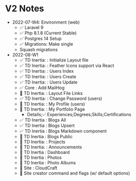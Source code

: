 # V2 Notes

- 2022-07-W4: Environment (web)
    - ✅ Laravel 9
    - ✅ Php 8.1.8 (Current Stable)
    - ✅ Postgres 14 Setup
    - ✅ Migrations: Make single
    - Squash migrations
- 2022-08-W1
    - ✅ TD Inertia: : Initialize Layout file
    - ✅ TD Inertia: : Feather Icons support via React
    - ✅ TD Inertia: : Users Index
    - ✅ TD Inertia: : Users Create
    - ✅ TD Inertia: : Users Update
    - ✅ Core        : Add MailHog
    - 🚧 TD Inertia: : Layout File Links
    - ✅ TD Inertia: : Change Password (users)
    - 🚧 TD Inertia: : My Profile (users)
    - 🚧 TD Inertia: : My Portfolio Page
      - Details;✅ Experiences;Degrees;Skills;Certifications
    - ✅ TD Inertia  : Blogs All
    - ✅ TD Inertia  : Blogs Upsert
    - ✅ TD Inertia  : Blogs Markdown component
    - 🚧 TD Inertia  : Blogs Public
    - 🚧 TD Inertia: : Projects
    - 🚧 TD Inertia: : Announcements
    - 🚧 TD Inertia  : Dashboard 
    - 🚧 TD Inertia  : Photos 
    - 🚧 TD Inertia  : Photo Albums
    - 🚧 Site        : CloudCraft 
    - 🚧 Site creator command and flags (w/ default options)
